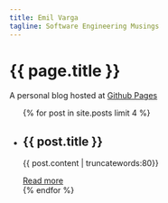 ```yaml
---
title: Emil Varga
tagline: Software Engineering Musings
---
```

# {{ page.title }}

A personal blog hosted at [Github Pages](https://github.com/cogitor/cogitor.github.io)

<ul class="latest">
  {% for post in site.posts limit 4 %}
    <li>
      <h2>{{ post.title }}</h2>
      <p>{{ post.content | truncatewords:80}}</p>
      <a class="latest" href="{{ post.url }}">Read more</a>
    </li>
  {% endfor %}
</ul>


